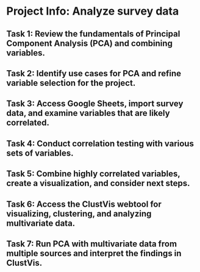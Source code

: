 # Project Info: Analyze survey data

## Task 1: Review the fundamentals of Principal Component Analysis (PCA) and combining variables.
## Task 2: Identify use cases for PCA and refine variable selection for the project.
## Task 3: Access Google Sheets, import survey data, and examine variables that are likely correlated. 
## Task 4: Conduct correlation testing with various sets of variables. 
## Task 5: Combine highly correlated variables, create a visualization, and consider next steps.
## Task 6: Access the ClustVis webtool for visualizing, clustering, and analyzing multivariate data.
## Task 7: Run PCA with multivariate data from multiple sources and interpret the findings in ClustVis.
